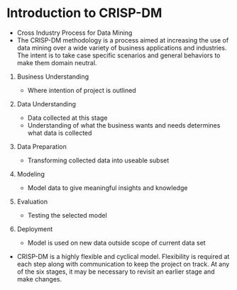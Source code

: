 # Introduction to CRISP-DM
- Cross Industry Process for Data Mining
- The CRISP-DM methodology is a process aimed at increasing the use of data mining over a wide variety of business 
  applications and industries. The intent is to take case specific scenarios and general behaviors to make them domain neutral.
  
1. Business Understanding
    - Where intention of project is outlined
    
2. Data Understanding
    - Data collected at this stage
    - Understanding of what the business wants and needs determines what data is collected
    
3. Data Preparation
    - Transforming collected data into useable subset
    
4. Modeling
    - Model data to give meaningful insights and knowledge
    
5. Evaluation
    - Testing the selected model
    
6. Deployment
    - Model is used on new data outside scope of current data set
    

- CRISP-DM is a highly flexible and cyclical model. Flexibility is required at each step along with communication 
  to keep the project on track. At any of the six stages, it may be necessary to revisit an earlier stage and make changes.